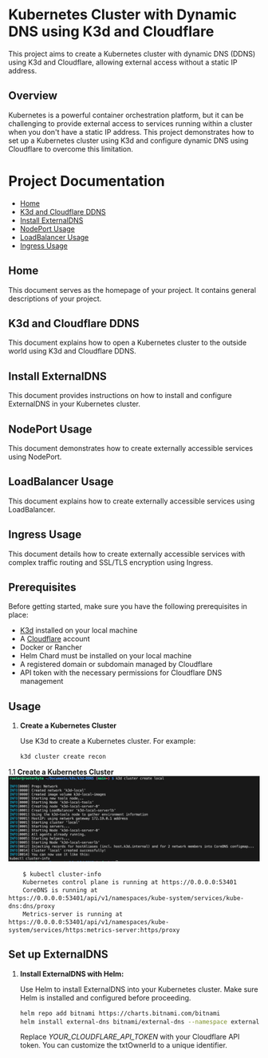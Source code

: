 # Kubernetes Cluster with Dynamic DNS using K3d and Cloudflare

This project aims to create a Kubernetes cluster with dynamic DNS (DDNS) using K3d and Cloudflare, allowing external access without a static IP address. 

## Overview

Kubernetes is a powerful container orchestration platform, but it can be challenging to provide external access to services running within a cluster when you don't have a static IP address. This project demonstrates how to set up a Kubernetes cluster using K3d and configure dynamic DNS using Cloudflare to overcome this limitation.

# Project Documentation

- [Home](#home)
- [K3d and Cloudflare DDNS](#k3d-and-cloudflare-ddns)
- [Install ExternalDNS](#install-externaldns)
- [NodePort Usage](#nodeport-usage)
- [LoadBalancer Usage](#loadbalancer-usage)
- [Ingress Usage](#ingress-usage)

## Home

This document serves as the homepage of your project. It contains general descriptions of your project.

## K3d and Cloudflare DDNS

This document explains how to open a Kubernetes cluster to the outside world using K3d and Cloudflare DDNS.

## Install ExternalDNS

This document provides instructions on how to install and configure ExternalDNS in your Kubernetes cluster.

## NodePort Usage

This document demonstrates how to create externally accessible services using NodePort.

## LoadBalancer Usage

This document explains how to create externally accessible services using LoadBalancer.

## Ingress Usage

This document details how to create externally accessible services with complex traffic routing and SSL/TLS encryption using Ingress.


## Prerequisites

Before getting started, make sure you have the following prerequisites in place:

- [K3d](https://k3d.io/) installed on your local machine
- A [Cloudflare](https://www.cloudflare.com/) account
- Docker or Rancher 
- Helm Chard must be installed on your local machine
- A registered domain or subdomain managed by Cloudflare
- API token with the necessary permissions for Cloudflare DNS management

## Usage

1. **Create a Kubernetes Cluster**

   Use K3d to create a Kubernetes cluster. For example:

    ```bash
   k3d cluster create recon
    ```


1.1  **Create a Kubernetes Cluster**
![Cluster-Create](/static/images/cluster-create.png)

```
    $ kubectl cluster-info
    Kubernetes control plane is running at https://0.0.0.0:53401
    CoreDNS is running at https://0.0.0.0:53401/api/v1/namespaces/kube-system/services/kube-dns:dns/proxy
    Metrics-server is running at https://0.0.0.0:53401/api/v1/namespaces/kube-system/services/https:metrics-server:https/proxy
```

## Set up ExternalDNS

1. **Install ExternalDNS with Helm:**

   Use Helm to install ExternalDNS into your Kubernetes cluster. Make sure Helm is installed and configured before proceeding.

   ```bash
   helm repo add bitnami https://charts.bitnami.com/bitnami
   helm install external-dns bitnami/external-dns --namespace external-dns --set provider=cloudflare --set cloudflare.apiToken=YOUR_CLOUDFLARE_API_TOKEN --set txtOwnerId=my-identifier

    ```

    Replace *YOUR_CLOUDFLARE_API_TOKEN* with your Cloudflare API token. You can customize the txtOwnerId to a unique identifier.


